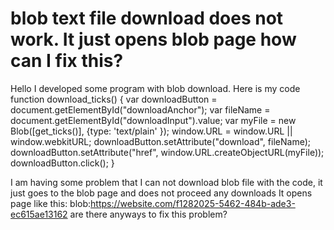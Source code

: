 
# blob text file download does not work. It just opens blob page how can I fix this?

Hello I developed some program with blob download.
Here is my code
function download_ticks() {
    var downloadButton = document.getElementById("downloadAnchor");
    var fileName = document.getElementById("downloadInput").value;
    var myFile = new Blob([get_ticks()], {type: 'text/plain' });
    window.URL = window.URL || window.webkitURL;
    downloadButton.setAttribute("download", fileName);
    downloadButton.setAttribute("href", window.URL.createObjectURL(myFile));
    downloadButton.click();
}

I am having some problem that I can not download blob file with the code, it just goes to the blob page and does not proceed any downloads
It opens page like this:
blob:https://website.com/f1282025-5462-484b-ade3-ec615ae13162
are there anyways to fix this problem?

        
